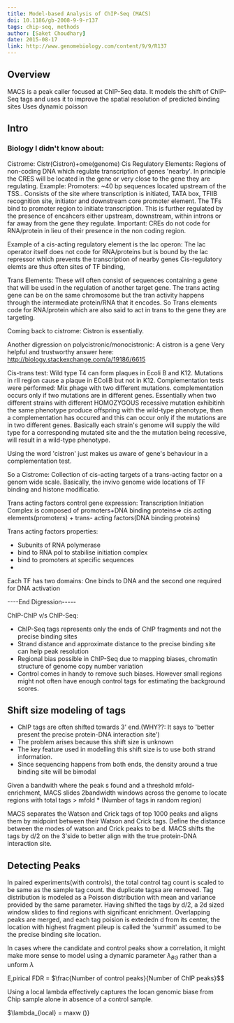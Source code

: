 ```yaml
---
title: Model-based Analysis of ChIP-Seq (MACS)
doi: 10.1186/gb-2008-9-9-r137
tags: chip-seq, methods
author: [Saket Choudhary]
date: 2015-08-17
link: http://www.genomebiology.com/content/9/9/R137
---
```



## Overview
MACS is a peak caller focused at ChIP-Seq data.
It models the shift of ChIP-Seq tags and uses it to 
improve the spatial resolution of predicted binding sites
Uses dynamic poisson


## Intro

### Biology I didn't know about:
Cistrome: Cistr(Cistron)+ome(genome)
Cis Regulatory Elements: Regions of non-coding DNA which regulate transcription of genes 'nearby'.
In principle the CRES will be located in the gene or very close to the gene they are regulating.
Example: Promoters: ~40 bp sequences located upstream of the TSS.. Consists of the site
where transcription is initiated, TATA box, TFIIB recognition site, initiator and downstream core
promoter element. The TFs bind to promoter region to initiate transcription. This is further
regulated by the presence of encahcers either upstream, downstream, within introns or far away from
the gene they regulate. Important: CREs do not code for RNA/protein in lieu of their presence in
the non coding region.

Example of a cis-acting regulatory element is the lac operon: The lac operator itself does not code for RNA/proteins
but is bound by the lac repressor which prevents the transcription of nearby genes
Cis-regulatory elemts are thus often sites of TF binding,

Trans Elements: These will often consist of sequences containing a gene that will be used in the regulation
of another target gene. The trans acting gene can be on the same chromosome but the tran activity
happens through the intermediate protein/RNA that it encodes. So Trans elements code for RNA/protein
which are also said to act in trans to the gene they are targeting.


Coming back to cistrome: Cistron is essentially.

Another digression on polycistronic/monocistronic: A cistron is a gene
Very helpful and trustworthy answer here: http://biology.stackexchange.com/a/19186/6615

Cis-trans test: Wild type T4 can form plaques in Ecoli B and K12. Mutations in rII region cause a
plaque in EColiB but not in K12. Complementation tests were performed: Mix phage with two different
mutations. complementation occurs only if two mutations are in different genes. Essentially when
two different strains with different HOMOZYGOUS recessive mutation exhibitinh the same phenotype
produce offspring with the wild-type phenotype, then a complementation has occured and this can
occur only if the mutations are in two different genes. Basically each strain's genome
will supply the wild type for a corresponding mutated site and the the mutation being recessive,
will result in a wild-type phenotype.

Using the word 'cistron' just makes us aware of gene's behaviour in a complementation test.

So a Cistrome: Collection of cis-acting targets of  a trans-acting factor on a genom wide scale.
Basically, the invivo genome wide locations of TF binding and histone modificatio. 

Trans acting factors control gene expression: Transcription Initiation Complex 
is composed of promoters+DNA binding proteins=> cis acting elements(promoters) + trans-
acting factors(DNA binding proteins)

Trans acting factors properties:
- Subunits of RNA polymerase
- bind to RNA pol to stabilise initiation complex
- bind to promoters at specific sequences
-

Each TF has two domains: One binds to DNA
and the second one required for DNA activation

----End Digression-----


ChIP-ChIP v/s ChIP-Seq:
- ChIP-Seq tags represents only the ends of ChIP fragments and not the precise binding sites
- Strand distance and approximate distance to the precise binding site can help peak resolution
- Regional bias possible in ChIP-Seq due to mapping biases, chromatin structure of genome copy number variation
- Control comes in handy to remove such biases. However small regions might not often have enough control tags for estimating the background scores.


## Shift size modeling of tags

- ChIP tags are often shifted towards 3' end.(WHY??: It says to 'better present the precise protein-DNA interaction site')
- The problem arises because this shift size is unknown
- The key feature used in modelling this shift size is to use both strand information.
- Since sequencing happens from both ends, the density around a true binding site will be bimodal

Given a bandwith where the peak s found and a threshold mfold-enrichment, MACS slides 2bandwidth windows
across the genome to locate regions with total tags > mfold * (Number of tags in random region)

MACS separates the Watson and Crick tags of top 1000 peaks and aligns them by midpoint between their Watson
and Crick tags. Define the distance between the modes of watson and Crick peaks to be d. MACS shifts the tags by d/2 on
the 3'side to better align with the true protein-DNA interaction site.

## Detecting Peaks

In paired experiments(with controls), the total control tag count is scaled to be same as the sample tag count. the duplicate tagsa
are removed. Tag distribution is modeled as a Poisson distribution with mean and variance provided by the same parameter.
Having shifted the tags by d/2, a 2d sized window slides to find regions with significant enrichment. Overlapping peaks are merged, and each tag poision is extededn d from its center, the location with highest fragment pileup is called the 'summit' assumed to be the precise binding
site location.

In cases where the candidate and control peaks show a correlation, it might make more sense to model using a dynamic parameter $\lambda_{BG}$
rather than a unform $\lambda$

E,pirical FDR = $\frac{Number of control peaks}{Number of ChIP peaks}$$

Using a local lambda effectively captures the locan genomic biase from Chip sample alone in absence of a control sample.

$\lambda_{local} = maxw
()}
